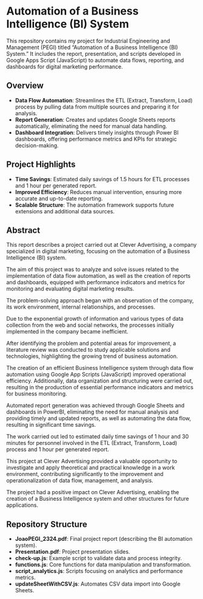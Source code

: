 # Automation of a Business Intelligence (BI) System

This repository contains my project for Industrial Engineering and Management (PEGI) titled “Automation of a Business Intelligence (BI) System.” It includes the report, presentation, and scripts developed in Google Apps Script (JavaScript) to automate data flows, reporting, and dashboards for digital marketing performance.

## Overview
- **Data Flow Automation**: Streamlines the ETL (Extract, Transform, Load) process by pulling data from multiple sources and preparing it for analysis.
- **Report Generation**: Creates and updates Google Sheets reports automatically, eliminating the need for manual data handling.
- **Dashboard Integration**: Delivers timely insights through Power BI dashboards, offering performance metrics and KPIs for strategic decision-making.

## Project Highlights
- **Time Savings**: Estimated daily savings of 1.5 hours for ETL processes and 1 hour per generated report.
- **Improved Efficiency**: Reduces manual intervention, ensuring more accurate and up-to-date reporting.
- **Scalable Structure**: The automation framework supports future extensions and additional data sources.

## Abstract

This report describes a project carried out at Clever Advertising, a company specialized in digital marketing, focusing on the automation of a Business Intelligence (BI) system.

The aim of this project was to analyze and solve issues related to the implementation of data flow automation, as well as the creation of reports and dashboards, equipped with performance indicators and metrics for monitoring and evaluating digital marketing results.

The problem-solving approach began with an observation of the company, its work environment, internal relationships, and processes.

Due to the exponential growth of information and various types of data collection from the web and social networks, the processes initially implemented in the company became inefficient.

After identifying the problem and potential areas for improvement, a literature review was conducted to study applicable solutions and technologies, highlighting the growing trend of business automation.

The creation of an efficient Business Intelligence system through data flow automation using Google App Scripts (JavaScript) improved operational efficiency. Additionally, data organization and structuring were carried out, resulting in the production of essential performance indicators and metrics for business monitoring.

Automated report generation was achieved through Google Sheets and dashboards in PowerBI, eliminating the need for manual analysis and providing timely and updated reports, as well as automating the data flow, resulting in significant time savings.

The work carried out led to estimated daily time savings of 1 hour and 30 minutes for personnel involved in the ETL (Extract, Transform, Load) process and 1 hour per generated report.

This project at Clever Advertising provided a valuable opportunity to investigate and apply theoretical and practical knowledge in a work environment, contributing significantly to the improvement and operationalization of data flow, management, and analysis.

The project had a positive impact on Clever Advertising, enabling the creation of a Business Intelligence system and other structures for future applications.

## Repository Structure
- **JoaoPEGI_2324.pdf**: Final project report (describing the BI automation system).  
- **Presentation.pdf**: Project presentation slides.  
- **check-up.js**: Example script to validate data and process integrity.  
- **functions.js**: Core functions for data manipulation and transformation.  
- **script_analytics.js**: Scripts focusing on analytics and performance metrics.  
- **updateSheetWithCSV.js**: Automates CSV data import into Google Sheets. 
